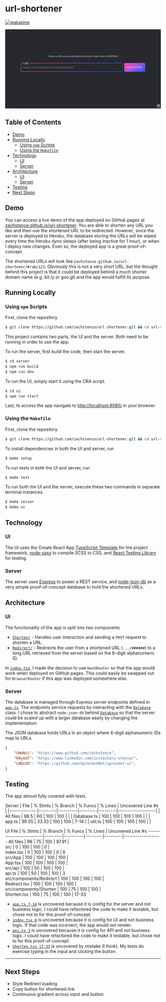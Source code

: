 # url-shortener

[![wakatime](https://wakatime.com/badge/user/2a0a4013-ea89-43b7-99d9-1a215b4c34d0/project/b6cbcf08-5f83-451a-96e6-441673068aac.svg)](https://wakatime.com/badge/user/2a0a4013-ea89-43b7-99d9-1a215b4c34d0/project/b6cbcf08-5f83-451a-96e6-441673068aac)

![URL Shortener Screenshot](https://github.com/zachstence/url-shortener/blob/main/screenshot.png)

## Table of Contents
* [Demo](#demo)
* [Running Locally](#running-locally)
    * [Using `npm` Scripts](#using-npm-scripts)
    * [Using the `Makefile`](#using-the-makefile)
* [Technology](#technology)
    * [UI](#technology)
    * [Server](#technology)
* [Architecture](#architecture)
    * [UI](#architecture)
    * [Server](#architecture)
* [Testing](#testing)
* [Next Steps](#next-steps)

## Demo
You can access a live demo of the app deployed on GitHub pages at [zachstence.github.io/url-shortener](https://zachstence.github.io/url-shortener). You are able to shorten any URL you like and then use the shortened URL to be redirected. However, since the server is deployed to Heroku, the database storing the URLs will be wiped every time the Heroku dyno sleeps (after being inactive for 1 hour), or when I deploy new changes. Even so, the deployed app is a great proof-of-concept.

The shortened URLs will look like `zachstence.github.io/url-shortener/#/abc123`. Obviously this is not a very short URL, but the thought behind this project is that it could be deployed behind a much shorter domain name (e.g. bit.ly or goo.gl) and the app would fulfill its purpose.

## Running Locally
### Using `npm` Scripts
First, clone the repository
```sh
$ git clone https://github.com/zachstence/url-shortener.git && cd url-shortener
```

This project contains two parts, the UI and the server. Both need to be running in order to use the app.

To run the server, first build the code, then start the server.
```sh
$ cd server
$ npm run build
$ npm run dev
```

To run the UI, simply start it using the CRA script.
```sh
$ cd ui
$ npm run start
```

Last, to access the app navigate to [http://localhost:8080/](http://localhost:8080) in your browser.

### Using the `Makefile`
First, clone the repository
```sh
$ git clone https://github.com/zachstence/url-shortener.git && cd url-shortener
```

To install dependencies in both the UI and server, run
```sh
$ make setup
```

To run tests in both the UI and server, run
```sh
$ make test
```

To run both the UI and the server, execute these two commands in separate terminal instances.
```sh
$ make server
$ make ui
```

## Technology
### UI
The UI uses the Create React App [TypeScript Template](https://create-react-app.dev/docs/adding-typescript/) for the project framework, [node-sass](https://www.npmjs.com/package/node-sass) to compile SCSS to CSS, and [React Testing Library](https://testing-library.com/docs/react-testing-library/intro/) for testing.

### Server
The server uses [Express](https://expressjs.com/) to power a REST service, and [node-json-db](https://github.com/Belphemur/node-json-db) as a very simple proof-of-concept database to hold the shortened URLs.

## Architecture
### UI
The functionality of the app is split into two components
* [`Shorten/`](ui/src/components/Shorten/Shorten.tsx) - Handles user interaction and sending a `POST` request to shorten a URL.
* [`Redirect/`](ui/src/components/Redirect/Redirect.tsx) - Redirects the user from a shortened URL (`.../######`) to a long URL retrieved from the server based on the 6-digit alphanumeric ID.

In [`index.tsx`](ui/src/index.tsx), I made the decision to use `HashRouter` so that the app would work when deployed on GitHub pages. This could easily be swapped out for `BrowserRouter` if this app was deployed somewhere else.

### Server
The database is managed through Express server endpoints defined in [`app.ts`](server/src/app.ts). The endpoints service requests by interacting with the [`Database`](server/src/Database.ts) class. I chose to abstract `node-json-db` behind [`Database`](server/src/Database.ts) so that the server could be scaled up with a larger database easily by changing the implementation.

The JSON database holds URLs in an object where 6-digit alphanumeric IDs map to URLs.
```json
{
    "SHwNsi": "https://www.github.com/zachstence",
    "R0yeUf": "https://www.linkedin.com/in/zachary-stence/",
    "LNQn2D": "https://github.com/SprocketBot/sprocket-ui",
}
```

## Testing
The app almost fully covered with tests.

Server
| File         | % Stmts | % Branch | % Funcs | % Lines | Uncovered Line #s |
|--------------|---------|----------|---------|---------|-------------------|
| All files    |    98.5 |       60 |     100 |     100 |                   |
|  Database.ts |     100 |      100 |     100 |     100 |                   |
|  app.ts      |   96.55 |    33.33 |     100 |     100 | 7-14              |
|  util.ts     |     100 |      100 |     100 |     100 |                   |

UI
File                     | % Stmts | % Branch | % Funcs | % Lines | Uncovered Line #s 
-------------------------|---------|----------|---------|---------|-------------------
All files                |      98 |       75 |     100 |   97.91 |                   
 src                     |       0 |      100 |     100 |       0 |                   
  index.tsx              |       0 |      100 |     100 |       0 | 6                 
 src/App                 |     100 |      100 |     100 |     100 |                   
  App.tsx                |     100 |      100 |     100 |     100 |                   
 src/api                 |     100 |       50 |     100 |     100 |                   
  api.ts                 |     100 |       50 |     100 |     100 | 3                 
 src/components/Redirect |     100 |      100 |     100 |     100 |                   
  Redirect.tsx           |     100 |      100 |     100 |     100 |                   
 src/components/Shorten  |     100 |       75 |     100 |     100 |                   
  Shorten.tsx            |     100 |       75 |     100 |     100 | 17-33             

* [`app.ts 7-14`](server/src/app.ts#L7) is uncovered because it is config for the server and not business logic. I could have refactored the code to make it testable, but chose not to for this proof-of-concept.
* [`index.tsx 6`](ui/src/index.tsx#L6) is uncovered because it is config for UI and not business logic. If that code was incorrect, the app would not render.
* [`api.ts 3`](ui/src/api/api.ts#L3) is uncovered because it is config for API and not business logic. I could have refactored the code to make it testable, but chose not to for this proof-of-concept.
* [`Shorten.tsx 17-33`](ui/src/components/Shorten/Shorten.tsx) is uncovered by mistake (I think). My tests do exercise typing in the input and clicking the button.

---------

## Next Steps
* Style Redirect loading
* Copy button for shortened link
* Continuous gradient across input and button
